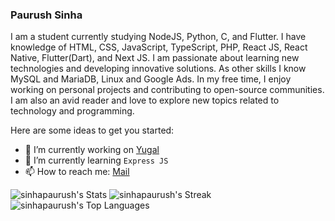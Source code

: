### Paurush Sinha                                              
I am a student currently studying NodeJS, Python, C, and Flutter. I have knowledge of HTML, CSS, JavaScript, TypeScript, PHP, React JS, React Native, Flutter(Dart), and Next JS. I am passionate about learning new technologies and developing innovative solutions. As other skills I know MySQL and MariaDB, Linux and Google Ads. In my free time, I enjoy working on personal projects and contributing to open-source communities. I am also an avid reader and love to explore new topics related to technology and programming.
<!--
**sinhapaurush/sinhapaurush** is a ✨ _special_ ✨ repository because its `README.md` (this file) appears on your GitHub profile.
-->
Here are some ideas to get you started:

- 🔭 I’m currently working on [Yugal](https://github.com/sinhapaurush/yugal)
- 🌱 I’m currently learning `Express JS` 
- 📫 How to reach me: [Mail](mailto:stuff.random.in@gmail.com)

![sinhapaurush's Stats](https://github-readme-stats.vercel.app/api?username=sinhapaurush&theme=onedark&show_icons=true&hide_border=false&count_private=true)
![sinhapaurush's Streak](https://github-readme-streak-stats.herokuapp.com/?user=sinhapaurush&theme=onedark&hide_border=false)
![sinhapaurush's Top Languages](https://github-readme-stats.vercel.app/api/top-langs/?username=sinhapaurush&theme=onedark&show_icons=true&hide_border=false&layout=compact)
